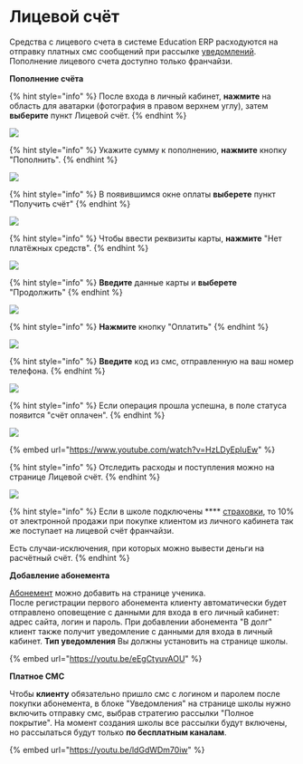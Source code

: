 # Лицевой счёт

Средства с лицевого счета в сиcтеме Education ERP расходуются на отправку платных смс сообщений при рассылке [уведомлений](../../uvedomleniya/). Пополнение лицевого счета доступно только франчайзи.&#x20;

**Пополнение счёта**

{% hint style="info" %}
После входа в личный кабинет, **нажмите** на область для аватарки (фотография в правом верхнем углу), затем **выберите** пункт Лицевой счёт.
{% endhint %}

![](../../.gitbook/assets/Screenshot\_406.png)

{% hint style="info" %}
Укажите сумму к пополнению, **нажмите** кнопку "Пополнить".
{% endhint %}

![](../../.gitbook/assets/Screenshot\_416.png)

{% hint style="info" %}
В появившимся окне оплаты **выберете** пункт "Получить счёт"
{% endhint %}

![](<../../.gitbook/assets/Screenshot\_409 (2).png>)

{% hint style="info" %}
Чтобы ввести реквизиты карты, **нажмите** "Нет платёжных средств".
{% endhint %}

![](../../.gitbook/assets/Screenshot\_410.png)

{% hint style="info" %}
**Введите** данные карты и **выберете** "Продолжить"
{% endhint %}

![](../../.gitbook/assets/Screenshot\_412.png)

{% hint style="info" %}
**Нажмите** кнопку "Оплатить"
{% endhint %}

![](<../../.gitbook/assets/Screenshot\_413 (1).png>)

{% hint style="info" %}
**Введите** код из смс, отправленную на ваш номер телефона.
{% endhint %}

![](<../../.gitbook/assets/Screenshot\_414 (1).png>)

{% hint style="info" %}
Если операция прошла успешна, в поле статуса появится "счёт оплачен".
{% endhint %}

![](../../.gitbook/assets/Screenshot\_415.png)

{% embed url="https://www.youtube.com/watch?v=HzLDyEpIuEw" %}

{% hint style="info" %}
Отследить расходы и поступления можно на странице Лицевой счёт.
{% endhint %}

![](../../.gitbook/assets/Screenshot\_418.png)

{% hint style="info" %}
Если в школе  подключены **** [страховки](../../klienty/lichnyi-kabinet-klienta/oplata-strakhovki.md), то 10% от электронной продажи при покупке клиентом из личного кабинета так же поступает на лицевой счёт франчайзи.&#x20;

Есть случаи-исключения, при которых можно вывести деньги на расчётный счёт.
{% endhint %}

**Добавление абонемента**

[Абонемент](../../abonementy/dobavlenie-abonementov.md) можно добавить на странице ученика.\
После регистрации первого абонемента клиенту автоматически будет отправлено оповещение с данными для входа в его личный кабинет: адрес сайта, логин и пароль. При добавлении абонемента "В долг" клиент также получит уведомление с данными для входа в личный кабинет. **Тип уведомления** Вы должны установить на странице школы.

{% embed url="https://youtu.be/eEgCtyuvAOU" %}

**Платное СМС**

Чтобы **клиенту** обязательно пришло смс с логином и паролем после покупки абонемента, в блоке "Уведомления" на странице школы нужно включить отправку смc, выбрав стратегию рассылки "Полное покрытие". На момент создания школы все рассылки будут включены, но рассылаться будут только **по бесплатным каналам**.

{% embed url="https://youtu.be/ldGdWDm70iw" %}

